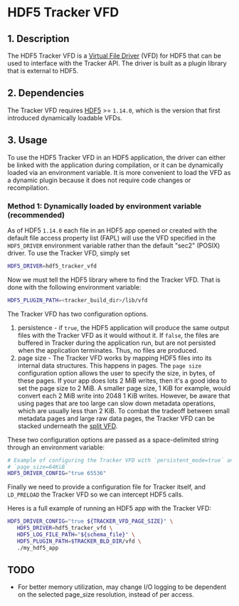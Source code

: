 # HDF5 Tracker VFD

## 1. Description
The HDF5 Tracker VFD is a [Virtual File
Driver](https://portal.hdfgroup.org/display/HDF5/Virtual+File+Drivers) (VFD) for
HDF5 that can be used to interface with the Tracker API. The driver is built as a
plugin library that is external to HDF5.

## 2. Dependencies
The Tracker VFD requires [HDF5](https://github.com/HDFGroup/hdf5) >= `1.14.0`,
which is the version that first introduced dynamically loadable VFDs.

## 3. Usage
To use the HDF5 Tracker VFD in an HDF5 application, the driver can either be
linked with the application during compilation, or it can be dynamically loaded
via an environment variable. It is more convenient to load the VFD as a dynamic
plugin because it does not require code changes or recompilation.

### Method 1: Dynamically loaded by environment variable (recommended)

As of HDF5 `1.14.0` each file in an HDF5 app opened or created with the default
file access property list (FAPL) will use the VFD specified in the `HDF5_DRIVER`
environment variable rather than the default "sec2" (POSIX) driver. To use the
Tracker VFD, simply set

```sh
HDF5_DRIVER=hdf5_tracker_vfd
```

Now we must tell the HDF5 library where to find the Tracker VFD. That is done
with the following environment variable:

```sh
HDF5_PLUGIN_PATH=<tracker_build_dir>/lib/vfd
```

The Tracker VFD has two configuration options.
1. persistence - if `true`, the HDF5 application will produce the same output
   files with the Tracker VFD as it would without it. If `false`, the files are
   buffered in Tracker during the application run, but are not persisted when the
   application terminates. Thus, no files are produced.
2. page size - The Tracker VFD works by mapping HDF5 files into its internal data
   structures. This happens in pages. The `page size` configuration option
   allows the user to specify the size, in bytes, of these pages. If your app
   does lots 2 MiB writes, then it's a good idea to set the page size to 2
   MiB. A smaller page size, 1 KiB for example, would convert each 2 MiB write
   into 2048 1 KiB writes. However, be aware that using pages that are too large
   can slow down metadata operations, which are usually less than 2 KiB. To
   combat the tradeoff between small metadata pages and large raw data pages,
   the Tracker VFD can be stacked underneath the [split VFD](https://docs.hdfgroup.org/hdf5/develop/group___f_a_p_l.html#ga502f1ad38f5143cf281df8282fef26ed).


These two configuration options are passed as a space-delimited string through
an environment variable:

```sh
# Example of configuring the Tracker VFD with `persistent_mode=true` and
# `page_size=64KiB`
HDF5_DRIVER_CONFIG="true 65536"
```

Finally we need to provide a configuration file for Tracker itself, and
`LD_PRELOAD` the Tracker VFD so we can intercept HDF5 calls.

Heres is a full example of running an HDF5 app with the Tracker VFD:

```sh
HDF5_DRIVER_CONFIG="true ${TRACKER_VFD_PAGE_SIZE}" \
   HDF5_DRIVER=hdf5_tracker_vfd \
   HDF5_LOG_FILE_PATH="${schema_file}" \
   HDF5_PLUGIN_PATH=$TRACKER_BLD_DIR/vfd \
   ./my_hdf5_app
```



## TODO
- For better memory utilization, may change I/O logging to be dependent on the selected page_size resolution, instead of per access.


<!-- ### Method 2: Linked into application

To link the Tracker VFD into an HDF5 application, the application should include
the `H5FDtracker.h` header and should link the installed VFD library,
`libhdf5_tracker_vfd.so`, into the application. Once this has been done, Tracker
VFD access can be set up by calling `H5Pset_fapl_tracker()` on a FAPL within the
HDF5 application. In this case, the `persistence` and `page_size` configuration
options are pass directly to this function:

```C
herr_t H5Pset_fapl_tracker(hid_t fapl_id, hbool_t persistence, size_t page_size)
```

The resulting `fapl_id` should then be passed to each file open or creation for
which you wish to use the Tracker VFD.

-->
